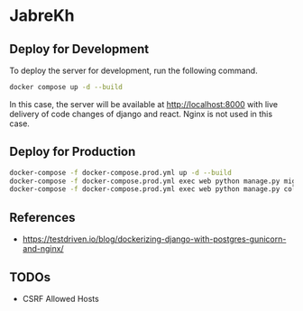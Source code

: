 # JabreKh

## Deploy for Development

To deploy the server for development, run the following command.

```bash
docker compose up -d --build
```

In this case, the server will be available at <http://localhost:8000> with live delivery of code changes of django and react. Nginx is not used in this case.

## Deploy for Production

```bash
docker-compose -f docker-compose.prod.yml up -d --build
docker-compose -f docker-compose.prod.yml exec web python manage.py migrate --noinput
docker-compose -f docker-compose.prod.yml exec web python manage.py collectstatic --no-input --clear
```

## References

- <https://testdriven.io/blog/dockerizing-django-with-postgres-gunicorn-and-nginx/>

## TODOs

- CSRF Allowed Hosts
